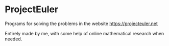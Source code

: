 # ProjectEuler

Programs for solving the problems in the website https://projecteuler.net

Entirely made by me, with some help of online mathematical research when needed.
